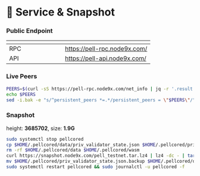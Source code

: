 # 💾 Service & Snapshot

### Public Endpoint <a href="#public-endpoint" id="public-endpoint"></a>

<table data-header-hidden><thead><tr><th width="134"></th><th></th></tr></thead><tbody><tr><td>RPC</td><td><a href="https://pell-rpc.node9x.com/">https://pell-rpc.node9x.com/</a></td></tr><tr><td>API</td><td><a href="https://pell-api.node9x.com/">https://pell-api.node9x.com/</a></td></tr></tbody></table>

### Live Peers <a href="#live-peers" id="live-peers"></a>

```bash
PEERS=$(curl -sS https://pell-rpc.node9x.com/net_info | jq -r '.result.peers[] | "\(.node_info.id)@\(.remote_ip):\(.node_info.listen_addr)"' | awk -F ':' '{print $1":"$(NF)}' | paste -sd, -)
echo $PEERS
sed -i.bak -e "s/^persistent_peers *=.*/persistent_peers = \"$PEERS\"/" $HOME/.pellcored/config/config.toml
```

### Snapshot <a href="#snapshot" id="snapshot"></a>

height: **3685702**, size: **1.9G**

```bash
sudo systemctl stop pellcored 
cp $HOME/.pellcored/data/priv_validator_state.json $HOME/.pellcored/priv_validator_state.json.backup 
rm -rf $HOME/.pellcored/data $HOME/.pellcored/wasm 
curl https://snapshot.node9x.com/pell_testnet.tar.lz4 | lz4 -dc - | tar -xf - -C $HOME/.pellcored 
mv $HOME/.pellcored/priv_validator_state.json.backup $HOME/.pellcored/data/priv_validator_state.json 
sudo systemctl restart pellcored && sudo journalctl -u pellcored -f
```
